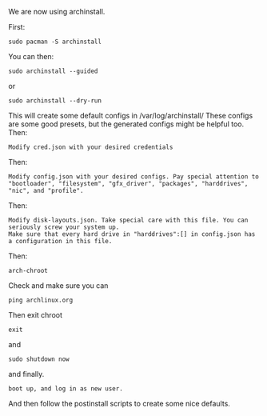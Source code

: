 We are now using archinstall.

First: 

```
sudo pacman -S archinstall
```
You can then:

```
sudo archinstall --guided
```
or

```
sudo archinstall --dry-run
```
This will create some default configs in /var/log/archinstall/
These configs are some good presets, but the generated configs might be helpful too.
Then:

```
Modify cred.json with your desired credentials
```

Then:

```
Modify config.json with your desired configs. Pay special attention to "bootloader", "filesystem", "gfx_driver", "packages", "harddrives", "nic", and "profile".
```

Then:
```
Modify disk-layouts.json. Take special care with this file. You can seriously screw your system up.
Make sure that every hard drive in "harddrives":[] in config.json has a configuration in this file.
```

Then:

```
arch-chroot
```

Check and make sure you can 
```
ping archlinux.org
```
Then exit chroot
```
exit
```
and
```
sudo shutdown now
```
and finally.
```
boot up, and log in as new user.
```
And then follow the postinstall scripts to create some nice defaults.

